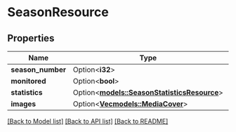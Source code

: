 # SeasonResource

## Properties

Name | Type | Description | Notes
------------ | ------------- | ------------- | -------------
**season_number** | Option<**i32**> |  | [optional]
**monitored** | Option<**bool**> |  | [optional]
**statistics** | Option<[**models::SeasonStatisticsResource**](SeasonStatisticsResource.md)> |  | [optional]
**images** | Option<[**Vec<models::MediaCover>**](MediaCover.md)> |  | [optional]

[[Back to Model list]](../README.md#documentation-for-models) [[Back to API list]](../README.md#documentation-for-api-endpoints) [[Back to README]](../README.md)


